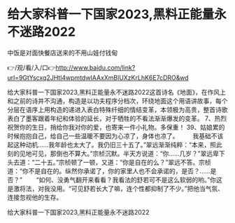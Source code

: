 # 给大家科普一下国家2023,黑料正能量永不迷路2022
中饭是对面快餐店送来的不用山娃付钱甸

👉/观/看/入/口👉http://www.baidu.com/link?url=9GtYscxq2JHtl4wpmtdwIAAxXmBlUXzKrLhK6E7cDRO&wd

给大家科普一下国家2023,黑料正能量永不迷路2022这首诗名《地面》，在作风上和之前的诗并不沟通，构造是以功夫程序分档次，环绕地面这个用语讲故事，每个分层在语序上用构造的递进入表白特殊纤细的情结变革，本领极为高贵，整首诗歌表白了墨客跟着年纪和体验的延长，对于牺牲的不看法渐渐爆发的变革。
	7、热烈祝贺你的生日，捎给你我对你的爱，也寄来一件小礼物。多保重！
	39、姑娘累的时候抱抱自己，给自己一些温暖不要因为心凉了，身体也凉了。
　　我基础不该起这种动机……我年龄也太大了。我仍旧三十五了。”翠远渐渐纯粹：“本来，照此刻的见地可见，那倒也不算大。”宗桢沉默。半天方说道：“你……几岁？”翠远卑下头去道：“二十五。”宗桢顿了一顿，又道：“你是自在的么？”翠远不答。宗桢道：“你不是自在的。纵然你承诺了，你的家里人也不会承诺的，是否？……是否？”
　　“如何、没勇气翻开来看看？我看法的舒若可不是这么软弱的哟。”你这是激将法，对我没用。“可见舒若长大了嘛，连个性都抑制了不少。”把他当气氛、连接忽视他的生存。

给大家科普一下国家2023,黑料正能量永不迷路2022
